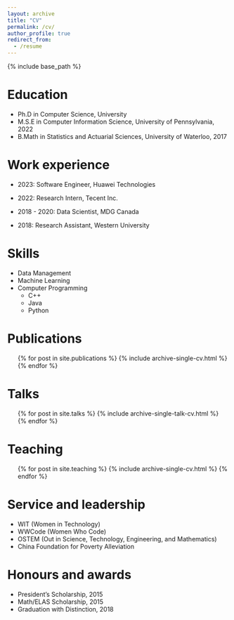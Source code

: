 ```yaml
---
layout: archive
title: "CV"
permalink: /cv/
author_profile: true
redirect_from:
  - /resume
---
```


{% include base_path %}

Education
======
* Ph.D in Computer Science, University
* M.S.E in Computer Information Science, University of Pennsylvania, 2022
* B.Math in Statistics and Actuarial Sciences, University of Waterloo, 2017


Work experience
======
* 2023: Software Engineer, Huawei Technologies
    
* 2022: Research Intern, Tecent Inc.
    
* 2018 - 2020: Data Scientist, MDG Canada
    
* 2018: Research Assistant, Western University

  
Skills
======
* Data Management
* Machine Learning
* Computer Programming
  * C++
  * Java
  * Python


Publications
======
  <ul>{% for post in site.publications %}
    {% include archive-single-cv.html %}
  {% endfor %}</ul>
  
Talks
======
  <ul>{% for post in site.talks %}
    {% include archive-single-talk-cv.html %}
  {% endfor %}</ul>
  
Teaching
======
  <ul>{% for post in site.teaching %}
    {% include archive-single-cv.html %}
  {% endfor %}</ul>
  
Service and leadership
======
* WIT (Women in Technology)
* WWCode (Women Who Code)
* OSTEM (Out in Science, Technology, Engineering, and Mathematics)
* China Foundation for Poverty Alleviation

Honours and awards
======
* President’s Scholarship, 2015
* Math/ELAS Scholarship, 2015
* Graduation with Distinction, 2018

